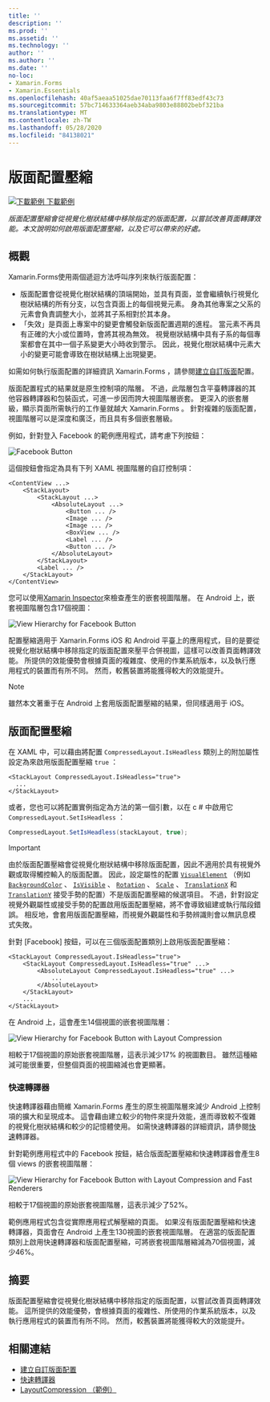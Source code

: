 ```yaml
---
title: ''
description: ''
ms.prod: ''
ms.assetid: ''
ms.technology: ''
author: ''
ms.author: ''
ms.date: ''
no-loc:
- Xamarin.Forms
- Xamarin.Essentials
ms.openlocfilehash: 40af5aeaa51025dae70113faa6f7ff83edf43c73
ms.sourcegitcommit: 57bc714633364aeb34aba9803e88802bebf321ba
ms.translationtype: MT
ms.contentlocale: zh-TW
ms.lasthandoff: 05/28/2020
ms.locfileid: "84138021"
---
```

# <a name="layout-compression"></a>版面配置壓縮

[![下載範例 ](~/media/shared/download.png) 下載範例](https://docs.microsoft.com/samples/xamarin/xamarin-forms-samples/userinterface-layoutcompression)

_版面配置壓縮會從視覺化樹狀結構中移除指定的版面配置，以嘗試改善頁面轉譯效能。本文說明如何啟用版面配置壓縮，以及它可以帶來的好處。_

## <a name="overview"></a>概觀

Xamarin.Forms使用兩個遞迴方法呼叫序列來執行版面配置：

- 版面配置會從視覺化樹狀結構的頂端開始，並具有頁面，並會繼續執行視覺化樹狀結構的所有分支，以包含頁面上的每個視覺元素。 身為其他專案之父系的元素會負責調整大小，並將其子系相對於其本身。
- 「失效」是頁面上專案中的變更會觸發新版面配置週期的進程。 當元素不再具有正確的大小或位置時，會將其視為無效。 視覺樹狀結構中具有子系的每個專案都會在其中一個子系變更大小時收到警示。 因此，視覺化樹狀結構中元素大小的變更可能會導致在樹狀結構上出現變更。

如需如何執行版面配置的詳細資訊 Xamarin.Forms ，請參閱[建立自訂版面](~/xamarin-forms/user-interface/layouts/custom.md)配置。

版面配置程式的結果就是原生控制項的階層。 不過，此階層包含平臺轉譯器的其他容器轉譯器和包裝函式，可進一步因而誇大視圖階層嵌套。 更深入的嵌套層級，顯示頁面所需執行的工作量就越大 Xamarin.Forms 。 針對複雜的版面配置，視圖階層可以是深度和廣泛，而且具有多個嵌套層級。

例如，針對登入 Facebook 的範例應用程式，請考慮下列按鈕：

![](layout-compression-images/facebook-button.png "Facebook Button")

這個按鈕會指定為具有下列 XAML 視圖階層的自訂控制項：

```xaml
<ContentView ...>
    <StackLayout>
        <StackLayout ...>
            <AbsoluteLayout ...>
                <Button ... />    
                <Image ... />
                <Image ... />
                <BoxView ... />
                <Label ... />
                <Button ... />
            </AbsoluteLayout>
        </StackLayout>
        <Label ... />
    </StackLayout>    
</ContentView>
```

您可以使用[Xamarin Inspector](~/tools/inspector/index.md)來檢查產生的嵌套視圖階層。 在 Android 上，嵌套視圖階層包含17個視圖：

![](layout-compression-images/no-compression.png "View Hierarchy for Facebook Button")

配置壓縮適用于 Xamarin.Forms iOS 和 Android 平臺上的應用程式，目的是要從視覺化樹狀結構中移除指定的版面配置來壓平合併視圖，這樣可以改善頁面轉譯效能。 所提供的效能優勢會根據頁面的複雜度、使用的作業系統版本，以及執行應用程式的裝置而有所不同。 然而，較舊裝置將能獲得較大的效能提升。

> [!NOTE]
> 雖然本文著重于在 Android 上套用版面配置壓縮的結果，但同樣適用于 iOS。

## <a name="layout-compression"></a>版面配置壓縮

在 XAML 中，可以藉由將配置 `CompressedLayout.IsHeadless` 類別上的附加屬性設定為來啟用版面配置壓縮 `true` ：

```xaml
<StackLayout CompressedLayout.IsHeadless="true">
  ...
</StackLayout>   
```

或者，您也可以將配置實例指定為方法的第一個引數，以在 c # 中啟用它 `CompressedLayout.SetIsHeadless` ：

```csharp
CompressedLayout.SetIsHeadless(stackLayout, true);
```

> [!IMPORTANT]
> 由於版面配置壓縮會從視覺化樹狀結構中移除版面配置，因此不適用於具有視覺外觀或取得觸控輸入的版面配置。 因此，設定屬性的配置 [`VisualElement`](xref:Xamarin.Forms.VisualElement) （例如 [`BackgroundColor`](xref:Xamarin.Forms.VisualElement.BackgroundColor) 、 [`IsVisible`](xref:Xamarin.Forms.VisualElement.IsVisible) 、 [`Rotation`](xref:Xamarin.Forms.VisualElement.Rotation) 、 [`Scale`](xref:Xamarin.Forms.VisualElement.Scale) 、 [`TranslationX`](xref:Xamarin.Forms.VisualElement.TranslationX) 和 [`TranslationY`](xref:Xamarin.Forms.VisualElement.TranslationY) 接受手勢的配置）不是版面配置壓縮的候選項目。 不過，針對設定視覺外觀屬性或接受手勢的配置啟用版面配置壓縮，將不會導致組建或執行階段錯誤。 相反地，會套用版面配置壓縮，而視覺外觀屬性和手勢辨識則會以無訊息模式失敗。

針對 [Facebook] 按鈕，可以在三個版面配置類別上啟用版面配置壓縮：

```xaml
<StackLayout CompressedLayout.IsHeadless="true">
    <StackLayout CompressedLayout.IsHeadless="true" ...>
        <AbsoluteLayout CompressedLayout.IsHeadless="true" ...>
            ...
        </AbsoluteLayout>
    </StackLayout>
    ...
</StackLayout>  
```

在 Android 上，這會產生14個視圖的嵌套視圖階層：

![](layout-compression-images/layout-compression.png "View Hierarchy for Facebook Button with Layout Compression")

相較于17個視圖的原始嵌套視圖階層，這表示減少17% 的視圖數目。 雖然這種縮減可能很重要，但整個頁面的視圖縮減也會更顯著。

### <a name="fast-renderers"></a>快速轉譯器

快速轉譯器藉由簡維 Xamarin.Forms 產生的原生視圖階層來減少 Android 上控制項的擴大和呈現成本。 這會藉由建立較少的物件來提升效能，進而導致較不復雜的視覺化樹狀結構和較少的記憶體使用。 如需快速轉譯器的詳細資訊，請參閱[快速](~/xamarin-forms/internals/fast-renderers.md)轉譯器。

針對範例應用程式中的 Facebook 按鈕，結合版面配置壓縮和快速轉譯器會產生8個 views 的嵌套視圖階層：

![](layout-compression-images/layout-compression-with-fast-renderers.png "View Hierarchy for Facebook Button with Layout Compression and Fast Renderers")

相較于17個視圖的原始嵌套視圖階層，這表示減少了52%。

範例應用程式包含從實際應用程式解壓縮的頁面。 如果沒有版面配置壓縮和快速轉譯器，頁面會在 Android 上產生130視圖的嵌套視圖階層。 在適當的版面配置類別上啟用快速轉譯器和版面配置壓縮，可將嵌套視圖階層縮減為70個視圖，減少46%。

## <a name="summary"></a>摘要

版面配置壓縮會從視覺化樹狀結構中移除指定的版面配置，以嘗試改善頁面轉譯效能。 這所提供的效能優勢，會根據頁面的複雜性、所使用的作業系統版本，以及執行應用程式的裝置而有所不同。 然而，較舊裝置將能獲得較大的效能提升。

## <a name="related-links"></a>相關連結

- [建立自訂版面配置](~/xamarin-forms/user-interface/layouts/custom.md)
- [快速轉譯器](~/xamarin-forms/internals/fast-renderers.md)
- [LayoutCompression （範例）](https://docs.microsoft.com/samples/xamarin/xamarin-forms-samples/userinterface-layoutcompression)
